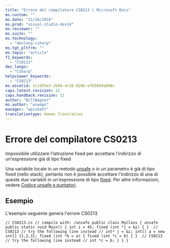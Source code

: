 ```yaml
---
title: "Errore del compilatore CS0213 | Microsoft Docs"
ms.custom: ""
ms.date: "11/16/2016"
ms.prod: "visual-studio-dev14"
ms.reviewer: ""
ms.suite: ""
ms.technology: 
  - "devlang-csharp"
ms.tgt_pltfrm: ""
ms.topic: "article"
f1_keywords: 
  - "CS0213"
dev_langs: 
  - "CSharp"
helpviewer_keywords: 
  - "CS0213"
ms.assetid: 3c1d55e3-2b84-4c28-8206-ef65869a898c
caps.latest.revision: 11
caps.handback.revision: 11
author: "BillWagner"
ms.author: "wiwagn"
manager: "wpickett"
translationtype: Human Translation
---
```

# Errore del compilatore CS0213
Impossibile utilizzare l'istruzione fixed per accettare l'indirizzo di un'espressione già di tipo fixed  
  
 Una variabile locale in un metodo [unsafe](../../csharp/language-reference/keywords/unsafe.md) o in un parametro è già di tipo fixed \(nello stack\), pertanto non è possibile accettare l'indirizzo di una di queste due variabili in un'espressione di tipo [fixed](../../csharp/language-reference/keywords/fixed-statement.md). Per altre informazioni, vedere [Codice unsafe e puntatori](../../csharp/programming-guide/unsafe-code-pointers/index.md).  
  
## Esempio  
 L'esempio seguente genera l'errore CS0213.  
  
```  
// CS0213.cs // compile with: /unsafe public class MyClass { unsafe public static void Main() { int i = 45; fixed (int *j = &i) { }  // CS0213 // try the following line instead // int* j = &i; int[] a = new int[] {1,2,3}; fixed (int *b = a) { fixed (int *c = b) { }  // CS0213 // try the following line instead // int *c = b; } } }  
```
